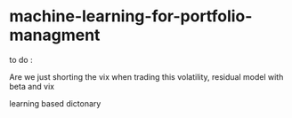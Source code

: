 # machine-learning-for-portfolio-managment


to do : 

Are we just shorting the vix when trading this volatility, residual model with beta and vix 


learning based dictonary 


